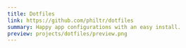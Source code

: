 ```yaml
---
title: Dotfiles
link: https://github.com/philtr/dotfiles
summary: Happy app configurations with an easy install.
preview: projects/dotfiles/preview.png
---
```


